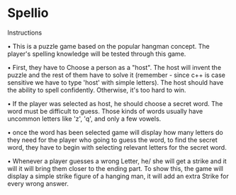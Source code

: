# Spellio
Instructions

• This is a puzzle game based on the popular hangman concept. The player's spelling 
knowledge will be tested through this game.

• First, they have to Choose a person as a "host". The host will invent the puzzle and the 
rest of them have to solve it (remember - since c++ is case sensitive we have to type 
'host' with simple letters). The host should have the ability to spell confidently. 
Otherwise, it's too hard to win.

• If the player was selected as host, he should choose a secret word. The word must be 
difficult to guess. Those kinds of words usually have uncommon letters like 'z', 'q', and 
only a few vowels.

• once the word has been selected game will display how many letters do they need for 
the player who going to guess the word, to find the secret word, they have to begin with 
selecting relevant letters for the secret word.

• Whenever a player guesses a wrong Letter, he/ she will get a strike and it will it will bring 
them closer to the ending part. To show this, the game will display a simple strike figure 
of a hanging man, it will add an extra Strike for every wrong answer.

